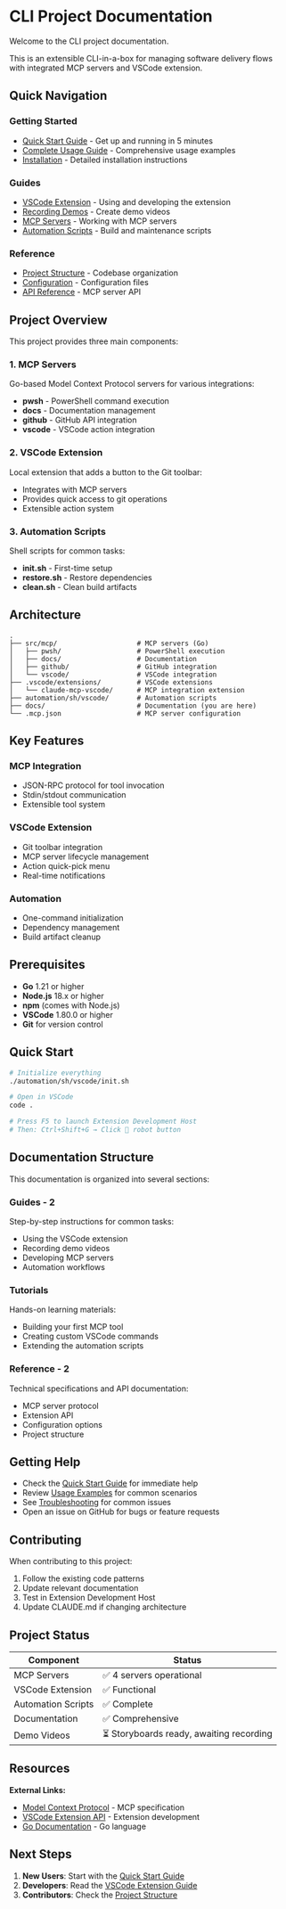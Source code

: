 # CLI Project Documentation

Welcome to the CLI project documentation.

This is an extensible CLI-in-a-box for managing software delivery flows with integrated MCP servers and VSCode extension.

## Quick Navigation

### Getting Started

- [Quick Start Guide](../QUICKSTART.md) - Get up and running in 5 minutes
- [Complete Usage Guide](../USAGE.md) - Comprehensive usage examples
- [Installation](installation.md) - Detailed installation instructions

### Guides

- [VSCode Extension](guide/vscode-extension/index.md) - Using and developing the extension
- [Recording Demos](guide/vscode-extension/recording-demos.md) - Create demo videos
- [MCP Servers](reference/mcp-servers.md) - Working with MCP servers
- [Automation Scripts](reference/automation.md) - Build and maintenance scripts

### Reference

- [Project Structure](reference/structure.md) - Codebase organization
- [Configuration](reference/configuration.md) - Configuration files
- [API Reference](reference/api.md) - MCP server API

## Project Overview

This project provides three main components:

### 1. MCP Servers

Go-based Model Context Protocol servers for various integrations:

- **pwsh** - PowerShell command execution
- **docs** - Documentation management
- **github** - GitHub API integration
- **vscode** - VSCode action integration

### 2. VSCode Extension

Local extension that adds a button to the Git toolbar:

- Integrates with MCP servers
- Provides quick access to git operations
- Extensible action system

### 3. Automation Scripts

Shell scripts for common tasks:

- **init.sh** - First-time setup
- **restore.sh** - Restore dependencies
- **clean.sh** - Clean build artifacts

## Architecture

```text
.
├── src/mcp/                    # MCP servers (Go)
│   ├── pwsh/                   # PowerShell execution
│   ├── docs/                   # Documentation
│   ├── github/                 # GitHub integration
│   └── vscode/                 # VSCode integration
├── .vscode/extensions/         # VSCode extensions
│   └── claude-mcp-vscode/      # MCP integration extension
├── automation/sh/vscode/       # Automation scripts
├── docs/                       # Documentation (you are here)
└── .mcp.json                   # MCP server configuration
```

## Key Features

### MCP Integration

- JSON-RPC protocol for tool invocation
- Stdin/stdout communication
- Extensible tool system

### VSCode Extension

- Git toolbar integration
- MCP server lifecycle management
- Action quick-pick menu
- Real-time notifications

### Automation

- One-command initialization
- Dependency management
- Build artifact cleanup

## Prerequisites

- **Go** 1.21 or higher
- **Node.js** 18.x or higher
- **npm** (comes with Node.js)
- **VSCode** 1.80.0 or higher
- **Git** for version control

## Quick Start

```bash
# Initialize everything
./automation/sh/vscode/init.sh

# Open in VSCode
code .

# Press F5 to launch Extension Development Host
# Then: Ctrl+Shift+G → Click 🤖 robot button
```

## Documentation Structure

This documentation is organized into several sections:

### Guides - 2

Step-by-step instructions for common tasks:

- Using the VSCode extension
- Recording demo videos
- Developing MCP servers
- Automation workflows

### Tutorials

Hands-on learning materials:

- Building your first MCP tool
- Creating custom VSCode commands
- Extending the automation scripts

### Reference - 2

Technical specifications and API documentation:

- MCP server protocol
- Extension API
- Configuration options
- Project structure

## Getting Help

- Check the [Quick Start Guide](../QUICKSTART.md) for immediate help
- Review [Usage Examples](../USAGE.md) for common scenarios
- See [Troubleshooting](guide/vscode-extension/index.md#troubleshooting) for common issues
- Open an issue on GitHub for bugs or feature requests

## Contributing

When contributing to this project:

1. Follow the existing code patterns
2. Update relevant documentation
3. Test in Extension Development Host
4. Update CLAUDE.md if changing architecture

## Project Status

| Component | Status |
|-----------|--------|
| MCP Servers | ✅ 4 servers operational |
| VSCode Extension | ✅ Functional |
| Automation Scripts | ✅ Complete |
| Documentation | ✅ Comprehensive |
| Demo Videos | ⏳ Storyboards ready, awaiting recording |

## Resources

**External Links:**

- [Model Context Protocol](https://modelcontextprotocol.io/) - MCP specification
- [VSCode Extension API](https://code.visualstudio.com/api) - Extension development
- [Go Documentation](https://golang.org/doc/) - Go language

## Next Steps

1. **New Users**: Start with the [Quick Start Guide](../QUICKSTART.md)
2. **Developers**: Read the [VSCode Extension Guide](guide/vscode-extension/index.md)
3. **Contributors**: Check the [Project Structure](reference/structure.md)
